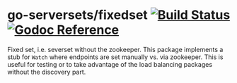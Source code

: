 go-serversets/fixedset [![Build Status](https://travis-ci.org/strava/go-serversets.png?branch=master)](https://travis-ci.org/strava/go-serversets) [![Godoc Reference](https://godoc.org/github.com/thinker0/go-serversets?status.png)](https://godoc.org/github.com/thinker0/go-serversets/fixedset)
=====================

Fixed set, i.e. severset without the zookeeper. This package implements a stub for `Watch`
where endpoints are set manually vs. via zookeeper. This is useful for testing or
to take advantage of the load balancing packages without the discovery part.
